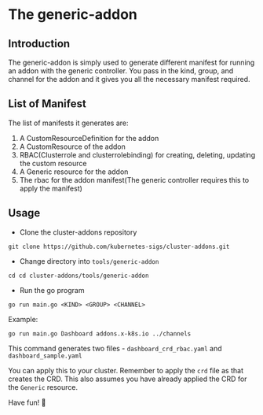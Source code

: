   # The generic-addon
  
  ## Introduction
  The generic-addon is simply used to generate different manifest for running an addon with the generic controller.
  You pass in the kind, group, and channel for the addon and it gives you all the necessary manifest required.
  
  ## List of Manifest
  The list of manifests it generates are:
  
  1. A CustomResourceDefinition for the addon
  2. A CustomResource of the addon
  3. RBAC(Clusterrole and clusterrolebinding) for creating, deleting, updating the custom resource
  4. A Generic resource for the addon
  5. The rbac for the addon manifest(The generic controller requires this to apply the manifest)
  
  ## Usage
  
  - Clone the cluster-addons repository
  
```shell script
git clone https://github.com/kubernetes-sigs/cluster-addons.git
```
   
-   Change directory into `tools/generic-addon`

```shell script
cd cd cluster-addons/tools/generic-addon 
```


- Run the go program

```shell script
go run main.go <KIND> <GROUP> <CHANNEL>
```
Example:
```shell script
go run main.go Dashboard addons.x-k8s.io ../channels
```
This command generates two files - `dashboard_crd_rbac.yaml` and `dashboard_sample.yaml`

You can apply this to your cluster. Remember to apply the `crd` file as that creates the CRD.
This also assumes you have already applied the CRD for the `Generic` resource.

Have fun! :tada: 

